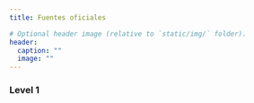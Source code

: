 ```yaml
---
title: Fuentes oficiales

# Optional header image (relative to `static/img/` folder).
header:
  caption: ""
  image: ""
---
```


### Level 1
